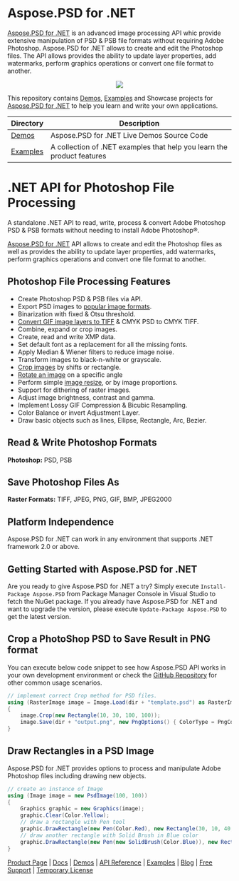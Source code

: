 # Aspose.PSD for .NET

[Aspose.PSD for .NET](https://products.aspose.com/psd/net) is an advanced image  processing API whic provide extensive manipulation of PSD & PSB file formats without requiring Adobe Photoshop. Aspose.PSD for .NET allows to create and edit the Photoshop files. The API allows provides the ability to update layer properties, add watermarks, perform graphics operations or convert one file format to another.

<p align="center">
  <a title="Download ZIP" href="https://github.com/aspose-psd/Aspose.PSD-for-.NET/archive/master.zip">
     <img src="http://i.imgur.com/hwNhrGZ.png" />
  </a>
</p>

This repository contains [Demos](Demos), [Examples](Examples) and Showcase projects for [Aspose.PSD for .NET](https://products.aspose.com/psd/net) to help you learn and write your own applications.

Directory | Description
--------- | -----------
[Demos](Demos)  | Aspose.PSD for .NET Live Demos Source Code
[Examples](Examples)  | A collection of .NET examples that help you learn the product features

# .NET API for Photoshop File Processing

A standalone .NET API to read, write, process & convert Adobe Photoshop PSD & PSB formats without needing to install Adobe Photoshop®.

[Aspose.PSD for .NET](https://products.aspose.com/psd/net) API allows to create and edit the Photoshop files as well as provides the ability to update layer properties, add watermarks, perform graphics operations and convert one file format to another.

## Photoshop File Processing Features

- Create Photoshop PSD & PSB files via API.
- Export PSD images to [popular image formats](https://docs.aspose.com/display/psdnet/Supported+File+Formats).
- Binarization with fixed & Otsu threshold.
- [Convert GIF image layers to TIFF](https://docs.aspose.com/display/psdnet/Converting+Images#ConvertingImages-ConvertGIFImageLayersToTIFFImage) & CMYK PSD to CMYK TIFF.
- Combine, expand or crop images.
- Create, read and write XMP data.
- Set default font as a replacement for all the missing fonts.
- Apply Median & Wiener filters to reduce image noise.
- Transform images to black-n-white or grayscale.
- [Crop images](https://docs.aspose.com/display/psdnet/Crop%2C+Rotate+and+Resize+Images#Crop,RotateandResizeImages-CroppingImages) by shifts or rectangle.
- [Rotate an image](https://docs.aspose.com/display/psdnet/Crop%2C+Rotate+and+Resize+Images#Crop,RotateandResizeImages-RotateandFlipanImage) on a specific angle
- Perform simple [image resize](https://docs.aspose.com/display/psdnet/Crop%2C+Rotate+and+Resize+Images#Crop,RotateandResizeImages-ResizingImages), or by image proportions.
- Support for dithering of raster images.
- Adjust image brightness, contrast and gamma.
- Implement Lossy GIF Compression & Bicubic Resampling.
- Color Balance or invert Adjustment Layer.
- Draw basic objects such as lines, Ellipse, Rectangle, Arc, Bezier.

## Read & Write Photoshop Formats

**Photoshop:** PSD, PSB

## Save Photoshop Files As

**Raster Formats:** TIFF, JPEG, PNG, GIF, BMP, JPEG2000

## Platform Independence

Aspose.PSD for .NET can work in any environment that supports .NET framework 2.0 or above.

## Getting Started with Aspose.PSD for .NET

Are you ready to give Aspose.PSD for .NET a try? Simply execute `Install-Package Aspose.PSD` from Package Manager Console in Visual Studio to fetch the NuGet package. If you already have Aspose.PSD for .NET and want to upgrade the version, please execute `Update-Package Aspose.PSD` to get the latest version.

## Crop a PhotoShop PSD to Save Result in PNG format

You can execute below code snippet to see how Aspose.PSD API works in your own development environment or check the [GitHub Repository](https://github.com/aspose-psd/Aspose.PSD-for-.NET) for other common usage scenarios. 

```csharp
// implement correct Crop method for PSD files.
using (RasterImage image = Image.Load(dir + "template.psd") as RasterImage)
{
    image.Crop(new Rectangle(10, 30, 100, 100));
    image.Save(dir + "output.png", new PngOptions() { ColorType = PngColorType.TruecolorWithAlpha });
}
```

## Draw Rectangles in a PSD Image

Aspose.PSD for .NET provides options to process and manipulate Adobe Photoshop files including drawing new objects.

```csharp
// create an instance of Image
using (Image image = new PsdImage(100, 100))
{
    Graphics graphic = new Graphics(image);
    graphic.Clear(Color.Yellow);
    // draw a rectangle with Pen tool
    graphic.DrawRectangle(new Pen(Color.Red), new Rectangle(30, 10, 40, 80));
    // draw another rectangle with Solid Brush in Blue color
    graphic.DrawRectangle(new Pen(new SolidBrush(Color.Blue)), new Rectangle(10, 30, 80, 40));
}
```

[Product Page](https://products.aspose.com/psd/net) | [Docs](https://docs.aspose.com/display/psdnet/Home) | [Demos](https://products.aspose.app/psd/family) | [API Reference](https://apireference.aspose.com/psd/net) | [Examples](https://github.com/aspose-psd/Aspose.PSD-for-.NET) | [Blog](https://blog.aspose.com/category/psd/) | [Free Support](https://forum.aspose.com/c/psd) |  [Temporary License](https://purchase.aspose.com/temporary-license)
